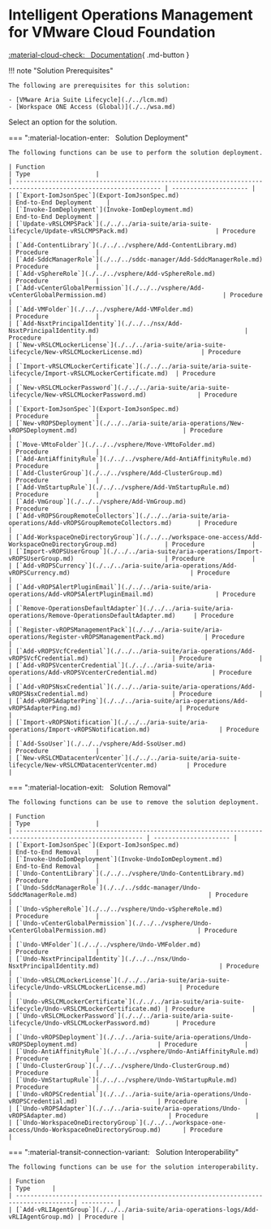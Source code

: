 # Intelligent Operations Management for VMware Cloud Foundation

[:material-cloud-check: &nbsp; Documentation][solution]{ .md-button }

!!! note "Solution Prerequisites"

    The following are prerequisites for this solution:

    - [VMware Aria Suite Lifecycle](./../lcm.md)
    - [Workspace ONE Access (Global)](./../wsa.md)

Select an option for the solution.

=== ":material-location-enter: &nbsp; Solution Deployment"

    The following functions can be use to perform the solution deployment.

    | Function                                                                                                       | Type                  |
    | -------------------------------------------------------------------------------------------------------------- | --------------------- |
    | [`Export-IomJsonSpec`](Export-IomJsonSpec.md)                                                                  | End-to-End Deployment    |
    | [`Invoke-IomDeployment`](Invoke-IomDeployment.md)                                                              | End-to-End Deployment |
    | [`Update-vRSLCMPSPack`](./../../aria-suite/aria-suite-lifecycle/Update-vRSLCMPSPack.md)                        | Procedure             |
    | [`Add-ContentLibrary`](./../../vsphere/Add-ContentLibrary.md)                                                  | Procedure             |
    | [`Add-SddcManagerRole`](./../../sddc-manager/Add-SddcManagerRole.md)                                           | Procedure             |
    | [`Add-vSphereRole`](./../../vsphere/Add-vSphereRole.md)                                                        | Procedure             |
    | [`Add-vCenterGlobalPermission`](./../../vsphere/Add-vCenterGlobalPermission.md)                                | Procedure             |
    | [`Add-VMFolder`](./../../vsphere/Add-VMFolder.md)                                                              | Procedure             |
    | [`Add-NsxtPrincipalIdentity`](./../../nsx/Add-NsxtPrincipalIdentity.md)                                        | Procedure             |
    | [`New-vRSLCMLockerLicense`](./../../aria-suite/aria-suite-lifecycle/New-vRSLCMLockerLicense.md)                | Procedure             |
    | [`Import-vRSLCMLockerCertificate`](./../../aria-suite/aria-suite-lifecycle/Import-vRSLCMLockerCertificate.md)  | Procedure             |
    | [`New-vRSLCMLockerPassword`](./../../aria-suite/aria-suite-lifecycle/New-vRSLCMLockerPassword.md)              | Procedure             |
    | [`Export-IomJsonSpec`](Export-IomJsonSpec.md)                                                                  | Procedure             |
    | [`New-vROPSDeployment`](./../../aria-suite/aria-operations/New-vROPSDeployment.md)                             | Procedure             |
    | [`Move-VMtoFolder`](./../../vsphere/Move-VMtoFolder.md)                                                        | Procedure             |
    | [`Add-AntiAffinityRule`](./../../vsphere/Add-AntiAffinityRule.md)                                              | Procedure             |
    | [`Add-ClusterGroup`](./../../vsphere/Add-ClusterGroup.md)                                                      | Procedure             |
    | [`Add-VmStartupRule`](./../../vsphere/Add-VmStartupRule.md)                                                    | Procedure             |
    | [`Add-VmGroup`](./../../vsphere/Add-VmGroup.md)                                                                | Procedure             |
    | [`Add-vROPSGroupRemoteCollectors`](./../../aria-suite/aria-operations/Add-vROPSGroupRemoteCollectors.md)       | Procedure             |
    | [`Add-WorkspaceOneDirectoryGroup`](./../../workspace-one-access/Add-WorkspaceOneDirectoryGroup.md)             | Procedure             |
    | [`Import-vROPSUserGroup`](./../../aria-suite/aria-operations/Import-vROPSUserGroup.md)                         | Procedure             |
    | [`Add-vROPSCurrency`](./../../aria-suite/aria-operations/Add-vROPSCurrency.md)                                 | Procedure             |
    | [`Add-vROPSAlertPluginEmail`](./../../aria-suite/aria-operations/Add-vROPSAlertPluginEmail.md)                 | Procedure             |
    | [`Remove-OperationsDefaultAdapter`](./../../aria-suite/aria-operations/Remove-OperationsDefaultAdapter.md)     | Procedure             |
    | [`Register-vROPSManagementPack`](./../../aria-suite/aria-operations/Register-vROPSManagementPack.md)           | Procedure             |
    | [`Add-vROPSVcfCredential`](./../../aria-suite/aria-operations/Add-vROPSVcfCredential.md)                       | Procedure             |
    | [`Add-vROPSVcenterCredential`](./../../aria-suite/aria-operations/Add-vROPSVcenterCredential.md)               | Procedure             |
    | [`Add-vROPSNsxCredential`](./../../aria-suite/aria-operations/Add-vROPSNsxCredential.md)                       | Procedure             |
    | [`Add-vROPSAdapterPing`](./../../aria-suite/aria-operations/Add-vROPSAdapterPing.md)                           | Procedure             |
    | [`Import-vROPSNotification`](./../../aria-suite/aria-operations/Import-vROPSNotification.md)                   | Procedure             |
    | [`Add-SsoUser`](./../../vsphere/Add-SsoUser.md)                                                                | Procedure             |
    | [`New-vRSLCMDatacenterVcenter`](./../../aria-suite/aria-suite-lifecycle/New-vRSLCMDatacenterVcenter.md)        | Procedure             |

=== ":material-location-exit: &nbsp; Solution Removal"

    The following functions can be use to remove the solution deployment.

    | Function                                                                                                  | Type                  |
    | --------------------------------------------------------------------------------------------------------- | --------------------- |
    | [`Export-IomJsonSpec`](Export-IomJsonSpec.md)                                                             | End-to-End Removal    |
    | [`Invoke-UndoIomDeployment`](Invoke-UndoIomDeployment.md)                                                 | End-to-End Removal    |
    | [`Undo-ContentLibrary`](./../../vsphere/Undo-ContentLibrary.md)                                           | Procedure             |
    | [`Undo-SddcManagerRole`](./../../sddc-manager/Undo-SddcManagerRole.md)                                    | Procedure             |
    | [`Undo-vSphereRole`](./../../vsphere/Undo-vSphereRole.md)                                                 | Procedure             |
    | [`Undo-vCenterGlobalPermission`](./../../vsphere/Undo-vCenterGlobalPermission.md)                         | Procedure             |
    | [`Undo-VMFolder`](./../../vsphere/Undo-VMFolder.md)                                                       | Procedure             |
    | [`Undo-NsxtPrincipalIdentity`](./../../nsx/Undo-NsxtPrincipalIdentity.md)                                 | Procedure             |
    | [`Undo-vRSLCMLockerLicense`](./../../aria-suite/aria-suite-lifecycle/Undo-vRSLCMLockerLicense.md)         | Procedure             |
    | [`Undo-vRSLCMLockerCertificate`](./../../aria-suite/aria-suite-lifecycle/Undo-vRSLCMLockerCertificate.md) | Procedure             |
    | [`Undo-vRSLCMLockerPassword`](./../../aria-suite/aria-suite-lifecycle/Undo-vRSLCMLockerPassword.md)       | Procedure             |
    | [`Undo-vROPSDeployment`](./../../aria-suite/aria-operations/Undo-vROPSDeployment.md)                      | Procedure             |
    | [`Undo-AntiAffinityRule`](./../../vsphere/Undo-AntiAffinityRule.md)                                       | Procedure             |
    | [`Undo-ClusterGroup`](./../../vsphere/Undo-ClusterGroup.md)                                               | Procedure             |
    | [`Undo-VmStartupRule`](./../../vsphere/Undo-VmStartupRule.md)                                             | Procedure             |
    | [`Undo-vROPSCredential`](./../../aria-suite/aria-operations/Undo-vROPSCredential.md)                      | Procedure             |
    | [`Undo-vROPSAdapter`](./../../aria-suite/aria-operations/Undo-vROPSAdapter.md)                            | Procedure             |
    | [`Undo-WorkspaceOneDirectoryGroup`](./../../workspace-one-access/Undo-WorkspaceOneDirectoryGroup.md)      | Procedure             |

=== ":material-transit-connection-variant: &nbsp; Solution Interoperability"

    The following functions can be use for the solution interoperability.

    | Function                                                                              | Type      |
    | --------------------------------------------------------------------------------------| --------- |
    | [`Add-vRLIAgentGroup`](./../../aria-suite/aria-operations-logs/Add-vRLIAgentGroup.md) | Procedure |

[solution]: https://docs.vmware.com/en/VMware-Cloud-Foundation/services/vcf-intelligent-operations-management-v1/GUID-31B18AB1-9E88-4355-BECF-A90F1E1F7C19.html
